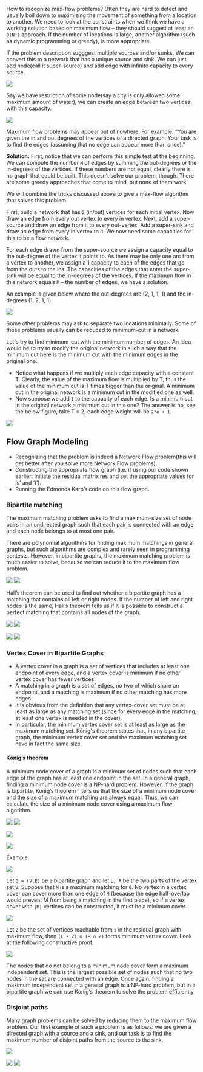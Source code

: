 How to recognize max-flow problems? Often they are hard to detect and usually boil down to maximizing the movement of something from a location to another. We need to look at the constraints when we think we have a working solution based on maximum flow – they should suggest at least an `O(N³)` approach. If the number of locations is large, another algorithm (such as dynamic programming or greedy), is more appropriate.

If the problem description sugggest multiple sources and/or sunks. We can convert this to a network that has a unique source and sink. We can just add node(call it super-source) and add edge with infinite capacity to every source.

![](images/mflow_67.png)

Say we have restriction of some node(say a city is only allowed some maximum amount of water), we can create an edge between two vertices with this capacity.

![](images/mflow_66.gif)

Maximum flow problems may appear out of nowhere. For example: “You are given the in and out degrees of the vertices of a directed graph. Your task is to find the edges (assuming that no edge can appear more than once).”

**Solution:** First, notice that we can perform this simple test at the beginning. We can compute the number `M` of edges by summing the out-degrees or the in-degrees of the vertices. If these numbers are not equal, clearly there is no graph that could be built. This doesn’t solve our problem, though. There are some greedy approaches that come to mind, but none of them work. 

We will combine the tricks discussed above to give a max-flow algorithm that solves this problem.

First, build a network that has `2` (in/out) vertices for each initial vertex. Now draw an edge from every out vertex to every in vertex. Next, add a super-source and draw an edge from it to every out-vertex. Add a super-sink and draw an edge from every in vertex to it. We now need some capacities for this to be a flow network.

For each edge drawn from the super-source we assign a capacity equal to the out-degree of the vertex it points to. As there may be only one arc from a vertex to another, we assign a 1 capacity to each of the edges that go from the outs to the ins. The capacities of the edges that enter the super-sink will be equal to the in-degrees of the vertices. If the maximum flow in this network equals `M` – the number of edges, we have a solution.

An example is given below where the out-degrees are (2, 1, 1, 1) and the in-degrees (1, 2, 1, 1).

![](images/mflow_73.png)

Some other problems may ask to separate two locations minimally. Some of these problems usually can be reduced to minimum-cut in a network.

Let's try to find minimum-cut with the minimum number of edges. An idea would be to try to modify the original network in such a way that the minimum cut here is the minimum cut with the minimum edges in the original one.
* Notice what happens if we multiply each edge capacity with a constant T. Clearly, the value of the maximum flow is multiplied by T, thus the value of the minimum cut is T times bigger than the original. A minimum cut in the original network is a minimum cut in the modified one as well.
* Now suppose we add `1` to the capacity of each edge. Is a minimum cut in the original network a minimum cut in this one? The answer is no, see the below figure, take T = 2, each edge weight will be `2*e + 1`.

![](images/mflow_74.gif)

## Flow Graph Modeling

* Recognizing that the problem is indeed a Network Flow problem(this will get better after you solve more Network Flow problems).
* Constructing the appropriate flow graph (i.e. if using our code shown earlier: Initiate the residual matrix res and set the appropriate values for ‘s’ and ‘t’).
* Running the Edmonds Karp’s code on this flow graph.


### Bipartite matching

The maximum matching problem asks to find a maximum-size set of node pairs in an undirected graph such that each pair is connected with an edge and
each node belongs to at most one pair.

There are polynomial algorithms for finding maximum matchings in general graphs, but such algorithms are complex and rarely seen in programming
contests. However, in bipartite graphs, the maximum matching problem is much easier to solve, because we can reduce it to the maximum flow problem.

![](images/mflow_56.png)
![](images/mflow_57.png)

Hall’s theorem can be used to find out whether a bipartite graph has a matching
that contains all left or right nodes. If the number of left and right nodes is the
same, Hall’s theorem tells us if it is possible to construct a perfect matching
that contains all nodes of the graph.

![](images/mflow_58.png)
![](images/mflow_59.png)

![](images/mflow_60.png)
![](images/mflow_61.png)

### Vertex Cover in Bipartite Graphs

* A vertex cover in a graph is a set of vertices that includes at least one endpoint of every edge, and a vertex cover is minimum if no other vertex cover has fewer vertices.
* A matching in a graph is a set of edges, no two of which share an endpoint, and a matching is maximum if no other matching has more edges.
* It is obvious from the definition that any vertex-cover set must be at least as large as any matching set (since for every edge in the matching, at least one vertex is needed in the cover). 
* In particular, the minimum vertex cover set is at least as large as the maximum matching set. Kőnig's theorem states that, in any bipartite graph, the minimum vertex cover set and the maximum matching set have in fact the same size.

#### Kőnig’s theorem

A minimum node cover of a graph is a minimum set of nodes such that each edge of the graph has at least one endpoint in the set. In a general graph, finding a minimum node cover is a NP-hard problem. However, if the graph is bipartite, Konig’s theorem ˝ tells us that the size of a minimum node cover and the size of a maximum matching are always equal. Thus, we can calculate the size of a minimum node cover using a maximum flow algorithm.

![](images/mflow_62.png)
![](images/mflow_63.png)

![](images/mflow_64.png)

![](images/mflow_65.png)

Example:

![](images/mflow_68.png)

Let `G = (V,E)` be a bipartite graph and let `L, R` be the two parts of the vertex set `V`. Suppose that `M` is a maximum matching for `G`. No vertex in a vertex cover can cover more than one edge of `M` (because the edge half-overlap would prevent M from being a matching in the first place), so if a vertex cover with `|M|` vertices can be constructed, it must be a minimum cover.

![](images/mflow_69.png)

Let `Z` be the set of vertices reachable from `s` in the residual graph with maximum flow, then `(L - Z) ∪ (R ∩ Z)` forms minimum vertex cover. Look at the following constructive proof.

![](images/mflow_72.png)

The nodes that do not belong to a minimum node cover form a maximum independent set. This is the largest possible set of nodes such that no two nodes in the set are connected with an edge. Once again, finding a maximum independent set in a general graph is a NP-hard problem, but in a bipartite graph we can use Konig’s theorem to solve the problem efficiently

### Disjoint paths

Many graph problems can be solved by reducing them to the maximum flow
problem. Our first example of such a problem is as follows: we are given a
directed graph with a source and a sink, and our task is to find the maximum
number of disjoint paths from the source to the sink.

![](images/mflow_53.png)

![](images/mflow_54.png)
![](images/mflow_55.png)
